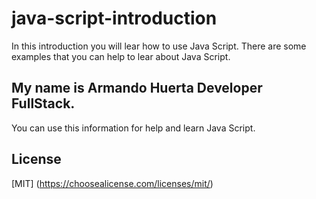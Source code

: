 # java-script-introduction
In this introduction you will lear how to use Java Script.
There are some examples that you can help to lear about Java Script.

## My name is Armando Huerta Developer FullStack.
You can use this information for help and learn Java Script.

## License
[MIT] (https://choosealicense.com/licenses/mit/)

